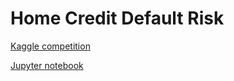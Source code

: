 # Home Credit Default Risk

[Kaggle competition](https://www.kaggle.com/c/home-credit-default-risk/overview)

[Jupyter notebook](https://github.com/arjology/data_science/home_credit_default_risk/home_credit_default_risk.ipynb)
